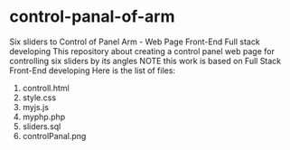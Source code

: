 # control-panal-of-arm
Six sliders to Control of Panel Arm - Web Page Front-End Full stack developing
This repository about creating a control panel web page for controlling six sliders by its angles NOTE this work is based on Full Stack Front-End developing Here is the list of files:
1. controll.html
2. style.css
3. myjs.js
4. myphp.php
5. sliders.sql
6. controlPanal.png
